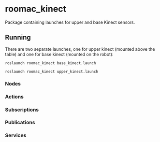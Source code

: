 # roomac_kinect

Package containing launches for upper and base Kinect sensors.

## Running

There are two separate launches, one for upper kinect (mounted above the table) and one for base kinect (mounted on the robot): 
```
roslaunch roomac_kinect base_kinect.launch
```
```
roslaunch roomac_kinect upper_kinect.launch
```

### Nodes

### Actions

### Subscriptions

### Publications

### Services
